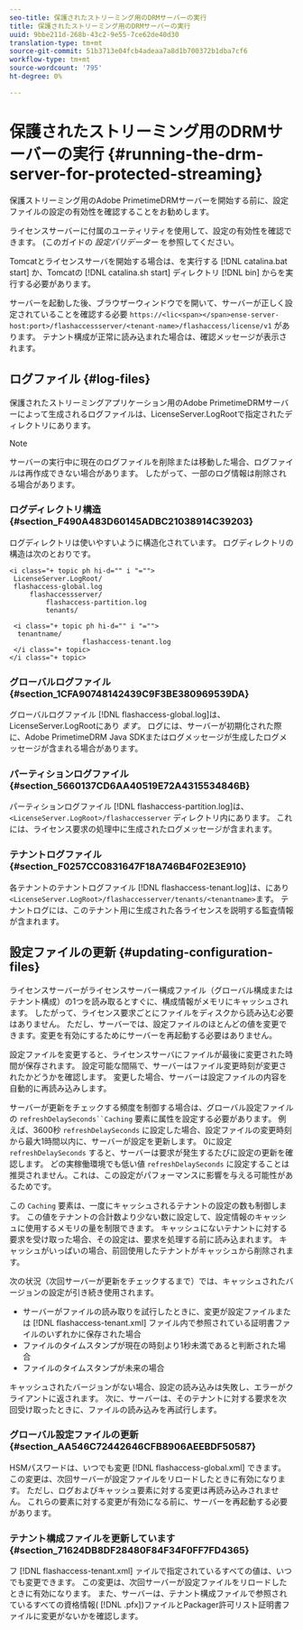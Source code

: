```yaml
---
seo-title: 保護されたストリーミング用のDRMサーバーの実行
title: 保護されたストリーミング用のDRMサーバーの実行
uuid: 9bbe211d-268b-43c2-9e55-7ce62de40d30
translation-type: tm+mt
source-git-commit: 51b3713e04fcb4adeaa7a8d1b700372b1dba7cf6
workflow-type: tm+mt
source-wordcount: '795'
ht-degree: 0%

---
```



# 保護されたストリーミング用のDRMサーバーの実行 {#running-the-drm-server-for-protected-streaming}

保護ストリーミング用のAdobe PrimetimeDRMサーバーを開始する前に、設定ファイルの設定の有効性を確認することをお勧めします。

ライセンスサーバーに付属のユーティリティを使用して、設定の有効性を確認できます。 (このガイドの *設定バリデーター* を参照してください。

Tomcatとライセンスサーバを開始する場合は、を実行する [!DNL catalina.bat start] か、Tomcatの [!DNL catalina.sh start] ディレクトリ [!DNL bin] からを実行する必要があります。

サーバーを起動した後、ブラウザーウィンドウでを開いて、サーバーが正しく設定されていることを確認する必要 `https://<lic<span></span>ense-server-host:port>/flashaccessserver/<tenant-name>/flashaccess/license/v1` があります。 テナント構成が正常に読み込まれた場合は、確認メッセージが表示されます。

## ログファイル {#log-files}

保護されたストリーミングアプリケーション用のAdobe PrimetimeDRMサーバーによって生成されるログファイルは、LicenseServer.LogRootで指定されたディレクトリにあります。

>[!NOTE]
>
>サーバーの実行中に現在のログファイルを削除または移動した場合、ログファイルは再作成できない場合があります。 したがって、一部のログ情報は削除される場合があります。

### ログディレクトリ構造 {#section_F490A483D60145ADBC21038914C39203}

ログディレクトリは使いやすいように構造化されています。 ログディレクトリの構造は次のとおりです。

```
<i class="+ topic ph hi-d="" i "="">
 LicenseServer.LogRoot/ 
 flashaccess-global.log 
     flashaccessserver/ 
         flashaccess-partition.log 
         tenants/ 
             
 <i class="+ topic ph hi-d="" i "="">
  tenantname/ 
                  flashaccess-tenant.log
 </i class="+ topic>
</i class="+ topic>
```

### グローバルログファイル {#section_1CFA90748142439C9F3BE380969539DA}

グローバルログファイル [!DNL flashaccess-global.log]は、LicenseServer.LogRootにあり *ます*。 ログには、サーバーが初期化された際に、Adobe PrimetimeDRM Java SDKまたはログメッセージが生成したログメッセージが含まれる場合があります。

### パーティションログファイル {#section_5660137CD6AA40519E72A4315534846B}

パーティションログファイル [!DNL flashaccess-partition.log]は、 `<LicenseServer.LogRoot>/flashaccesserver` ディレクトリ内にあります。 これには、ライセンス要求の処理中に生成されたログメッセージが含まれます。

### テナントログファイル {#section_F0257CC0831647F18A746B4F02E3E910}

各テナントのテナントログファイル [!DNL flashaccess-tenant.log]は、にあり `<LicenseServer.LogRoot>/flashaccesserver/tenants/<tenantname>`ます。 テナントログには、このテナント用に生成された各ライセンスを説明する監査情報が含まれます。

## 設定ファイルの更新 {#updating-configuration-files}

ライセンスサーバーがライセンスサーバー構成ファイル（グローバル構成またはテナント構成）の1つを読み取るとすぐに、構成情報がメモリにキャッシュされます。 したがって、ライセンス要求ごとにファイルをディスクから読み込む必要はありません。 ただし、サーバーでは、設定ファイルのほとんどの値を変更できます。変更を有効にするためにサーバーを再起動する必要はありません。

設定ファイルを変更すると、ライセンスサーバにファイルが最後に変更された時間が保存されます。 設定可能な間隔で、サーバーはファイル変更時刻が変更されたかどうかを確認します。 変更した場合、サーバーは設定ファイルの内容を自動的に再読み込みします。

サーバーが更新をチェックする頻度を制御する場合は、グローバル設定ファイルの `refreshDelaySeconds``Caching` 要素に属性を設定する必要があります。 例えば、3600秒 `refreshDelaySeconds` に設定した場合、設定ファイルの変更時刻から最大1時間以内に、サーバーが設定を更新します。 0に設定 `refreshDelaySeconds` すると、サーバーは要求が発生するたびに設定の更新を確認します。 どの実稼働環境でも低い値 `refreshDelaySeconds` に設定することは推奨されません。これは、この設定がパフォーマンスに影響を与える可能性があるためです。

この `Caching` 要素は、一度にキャッシュされるテナントの設定の数も制御します。 この値をテナントの合計数より少ない数に設定して、設定情報のキャッシュに使用するメモリの量を制限できます。 キャッシュにないテナントに対する要求を受け取った場合、その設定は、要求を処理する前に読み込まれます。 キャッシュがいっぱいの場合、前回使用したテナントがキャッシュから削除されます。

次の状況（次回サーバーが更新をチェックするまで）では、キャッシュされたバージョンの設定が引き続き使用されます。

* サーバーがファイルの読み取りを試行したときに、変更が設定ファイルまたは [!DNL flashaccess-tenant.xml] ファイル内で参照されている証明書ファイルのいずれかに保存された場合
* ファイルのタイムスタンプが現在の時刻より1秒未満であると判断された場合
* ファイルのタイムスタンプが未来の場合

キャッシュされたバージョンがない場合、設定の読み込みは失敗し、エラーがクライアントに返されます。 次に、サーバーは、そのテナントに対する要求を次回受け取ったときに、ファイルの読み込みを再試行します。

### グローバル設定ファイルの更新 {#section_AA546C72442646CFB8906AEEBDF50587}

HSMパスワードは、いつでも変更 [!DNL flashaccess-global.xml] できます。 この変更は、次回サーバーが設定ファイルをリロードしたときに有効になります。 ただし、ログおよびキャッシュ要素に対する変更は再読み込みされません。 これらの要素に対する変更が有効になる前に、サーバーを再起動する必要があります。

### テナント構成ファイルを更新しています {#section_71624DB8DF28480F84F34F0FF7FD4365}

フ [!DNL flashaccess-tenant.xml] ァイルで指定されているすべての値は、いつでも変更できます。 この変更は、次回サーバーが設定ファイルをリロードしたときに有効になります。 また、サーバーは、テナント構成ファイルで参照されているすべての資格情報( [!DNL .pfx])ファイルとPackager許可リスト証明書ファイルに変更がないかを確認します。